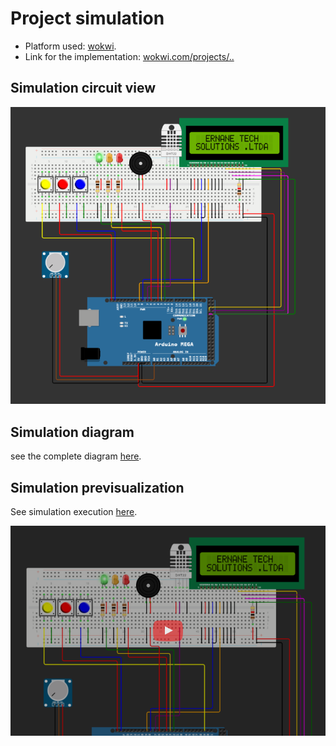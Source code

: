 # Project simulation

- Platform used: [wokwi](https://wokwi.com/).
- Link for the implementation: [wokwi.com/projects/..](https://wokwi.com/projects/377963555602342913)

## Simulation circuit view

![Simulation circuit view](./images/circuit-view-simulation.png)

## Simulation diagram

see the complete diagram [here](../../../src/project/diagram.json).

## Simulation previsualization

See simulation execution [here](https://youtu.be/dd2g8BaaP3Y).

[![player](./images/player.png)](https://youtu.be/dd2g8BaaP3Y)


